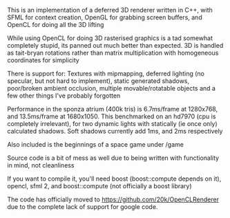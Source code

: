 This is an implementation of a deferred 3D renderer written in C++, with SFML for context creation, OpenGL for grabbing screen buffers, and OpenCL for doing all the 3D lifting

While using OpenCL for doing 3D rasterised graphics is a tad somewhat completely stupid, its panned out much better than expected. 3D is handled as tait-bryan rotations rather than matrix multiplication with homogeneous coordinates for simplicity

There is support for: Textures with mipmapping, deferred lighting (no specular, but not hard to implement), static generated shadows, poor/broken ambient occlusion, multiple movable/rotatable objects and a few other things I've probably forgotten

Performance in the sponza atrium (400k tris) is 6.7ms/frame at 1280x768, and 13.5ms/frame at 1680x1050. This benchmarked on an hd7970 (cpu is completely irrelevant), for two dynamic lights with statically (ie once only) calculated shadows. Soft shadows currently add 1ms, and 2ms respectively

Also included is the beginnings of a space game under /game

Source code is a bit of mess as well due to being written with functionality in mind, not cleanliness

If you want to compile it, you'll need boost (boost::compute depends on it), opencl, sfml 2, and boost::compute (not officially a boost library)

The code has officially moved to https://github.com/20k/OpenCLRenderer due to the complete lack of support for google code.